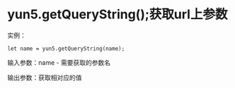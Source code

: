 # yun5.getQueryString\(\);获取url上参数

实例：

```text
let name = yun5.getQueryString(name);
```

输入参数：name - 需要获取的参数名

输出参数：获取相对应的值

